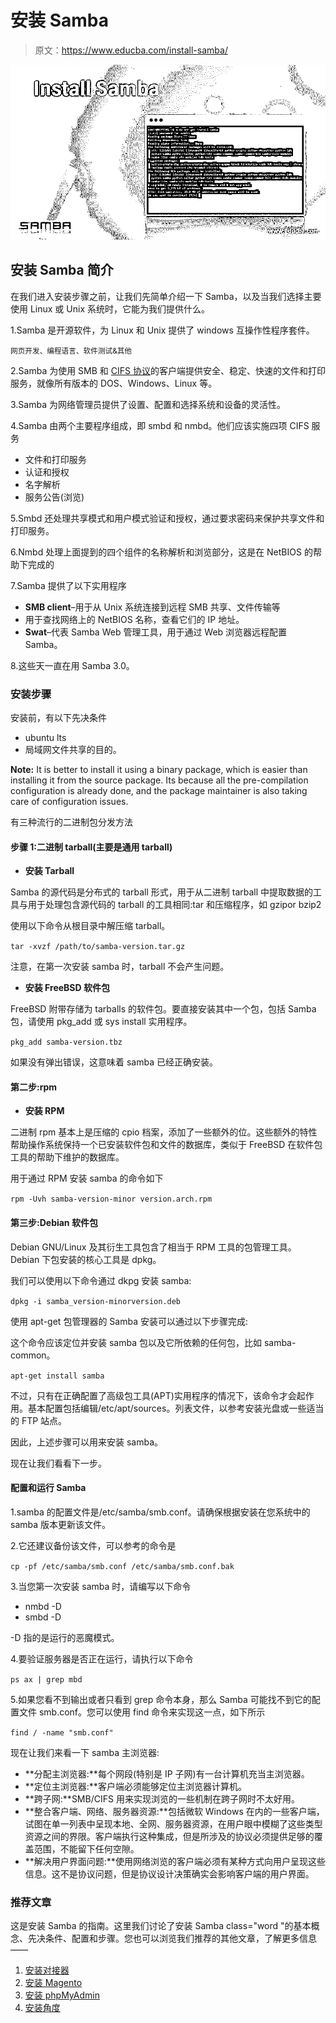 # 安装 Samba

> 原文：<https://www.educba.com/install-samba/>

![Install Samba](img/b26aeb3f4f510101885a64c122468c12.png)



## 安装 Samba 简介

在我们进入安装步骤之前，让我们先简单介绍一下 Samba，以及当我们选择主要使用 Linux 或 Unix 系统时，它能为我们提供什么。

1.Samba 是开源软件，为 Linux 和 Unix 提供了 windows 互操作性程序套件。

<small>网页开发、编程语言、软件测试&其他</small>

2.Samba 为使用 SMB 和 [CIFS 协议](https://www.educba.com/cifs-protocol/)的客户端提供安全、稳定、快速的文件和打印服务，就像所有版本的 DOS、Windows、Linux 等。

3.Samba 为网络管理员提供了设置、配置和选择系统和设备的灵活性。

4.Samba 由两个主要程序组成，即 smbd 和 nmbd。他们应该实施四项 CIFS 服务

*   文件和打印服务
*   认证和授权
*   名字解析
*   服务公告(浏览)

5.Smbd 还处理共享模式和用户模式验证和授权，通过要求密码来保护共享文件和打印服务。

6.Nmbd 处理上面提到的四个组件的名称解析和浏览部分，这是在 NetBIOS 的帮助下完成的

7.Samba 提供了以下实用程序

*   **SMB client**–用于从 Unix 系统连接到远程 SMB 共享、文件传输等
*   用于查找网络上的 NetBIOS 名称，查看它们的 IP 地址。
*   **Swat**–代表 Samba Web 管理工具，用于通过 Web 浏览器远程配置 Samba。

8.这些天一直在用 Samba 3.0。

### 安装步骤

安装前，有以下先决条件

*   ubuntu lts
*   局域网文件共享的目的。

**Note:** It is better to install it using a binary package, which is easier than installing it from the source package. Its because all the pre-compilation configuration is already done, and the package maintainer is also taking care of configuration issues.

有三种流行的二进制包分发方法

#### 步骤 1:二进制 tarball(主要是通用 tarball)

*   **安装 Tarball**

Samba 的源代码是分布式的 tarball 形式，用于从二进制 tarball 中提取数据的工具与用于处理包含源代码的 tarball 的工具相同:tar 和压缩程序，如 gzipor bzip2

使用以下命令从根目录中解压缩 tarball。

`tar -xvzf /path/to/samba-version.tar.gz`

注意，在第一次安装 samba 时，tarball 不会产生问题。

*   **安装 FreeBSD 软件包**

FreeBSD 附带存储为 tarballs 的软件包。要直接安装其中一个包，包括 Samba 包，请使用 pkg_add 或 sys install 实用程序。

`pkg_add samba-version.tbz`

如果没有弹出错误，这意味着 samba 已经正确安装。

#### 第二步:rpm

*   **安装 RPM**

二进制 rpm 基本上是压缩的 cpio 档案，添加了一些额外的位。这些额外的特性帮助操作系统保持一个已安装软件包和文件的数据库，类似于 FreeBSD 在软件包工具的帮助下维护的数据库。

用于通过 RPM 安装 samba 的命令如下

`rpm -Uvh samba-version-minor version.arch.rpm`

#### 第三步:Debian 软件包

Debian GNU/Linux 及其衍生工具包含了相当于 RPM 工具的包管理工具。Debian 下包安装的核心工具是 dpkg。

我们可以使用以下命令通过 dkpg 安装 samba:

`dpkg -i samba_version-minorversion.deb`

使用 apt-get 包管理器的 Samba 安装可以通过以下步骤完成:

这个命令应该定位并安装 samba 包以及它所依赖的任何包，比如 samba-common。

`apt-get install samba`

不过，只有在正确配置了高级包工具(APT)实用程序的情况下，该命令才会起作用。基本配置包括编辑/etc/apt/sources。列表文件，以参考安装光盘或一些适当的 FTP 站点。

因此，上述步骤可以用来安装 samba。

现在让我们看看下一步。

#### 配置和运行 Samba

1.samba 的配置文件是/etc/samba/smb.conf。请确保根据安装在您系统中的 samba 版本更新该文件。

2.它还建议备份该文件，可以参考的命令是

`cp -pf /etc/samba/smb.conf /etc/samba/smb.conf.bak`

3.当您第一次安装 samba 时，请编写以下命令

*   nmbd -D
*   smbd -D

-D 指的是运行的恶魔模式。

4.要验证服务器是否正在运行，请执行以下命令

`ps ax | grep mbd`

5.如果您看不到输出或者只看到 grep 命令本身，那么 Samba 可能找不到它的配置文件 smb.conf。您可以使用 find 命令来实现这一点，如下所示

`find / -name "smb.conf"`

现在让我们来看一下 samba 主浏览器:

*   **分配主浏览器:**每个网段(特别是 IP 子网)有一台计算机充当主浏览器。
*   **定位主浏览器:**客户端必须能够定位主浏览器计算机。
*   **跨子网:**SMB/CIFS 用来实现浏览的一些机制在跨子网时不太好用。
*   **整合客户端、网络、服务器资源:**包括微软 Windows 在内的一些客户端，试图在单一列表中呈现本地、全网、服务器资源，在用户眼中模糊了这些类型资源之间的界限。客户端执行这种集成，但是所涉及的协议必须提供足够的覆盖范围，不能留下任何空隙。
*   **解决用户界面问题:**使用网络浏览的客户端必须有某种方式向用户呈现这些信息。这不是协议问题，但是协议设计决策确实会影响客户端的用户界面。

### 推荐文章

这是安装 Samba 的指南。这里我们讨论了安装 Samba class="word "的基本概念、先决条件、配置和步骤。您也可以浏览我们推荐的其他文章，了解更多信息——

1.  [安装对接器](https://www.educba.com/install-docker/)
2.  [安装 Magento](https://www.educba.com/install-magento/)
3.  [安装 phpMyAdmin](https://www.educba.com/install-phpmyadmin/)
4.  [安装角度](https://www.educba.com/installing-angular/)





